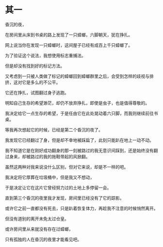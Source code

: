 # 其一

昏沉的夜，

在房间里从床到书桌的路上发现了一只蟑螂，六脚朝天，犹在挣扎。  


网上说当你在发现一只蟑螂时，这间屋子已经有成百上千只蟑螂了。

为了验证这个说法，我想使用标志重捕法。

但是却没有找到好的标记方法。

又考虑到一只被人类做了标记的蟑螂回到蟑螂群里之后，会受到怎样的歧视与排挤，这对它是多么的不公平。

它还在挣扎，试图翻过身子逃跑。

明知自己生存的希望渺茫，却仍不放弃挣扎，即使是虫子，也是值得尊敬的。

我决定给它一点生存的希望，于是任由它在此处晃动着六只脚，而我则继续前往书桌。



等我再次想起它的时候，已经是第二个昏沉的夜了。

我发现它已经翻过了身，但是却不幸地被踩扁了，此刻只能趴在地上一动不动。

我不知道它是在刚好成功翻身的那一刻被路过的我无意识间踩到，还是始终没有翻过身来，却被路过的我的拖鞋带起的风掀翻。

虽然这两种对我来说没什么区别，但对它来说，却是不一样的吧。

我决定将它厚葬在垃圾桶中，但是我又不想动，

于是决定让它在这片它曾经努力过的土地上多停留一会。



直到第三个昏沉的夜里我才发现，房间里已经没有了它的踪影。

或许它之前一直都没有死去，只是趴着恢复体力，再趁我不注意的时候悄然离开。

但没有道别的离开未免太过仓皇。

或许房间里从来就没有存在过蟑螂，

只有孤独的人在昏沉的夜里才能看见吧。

